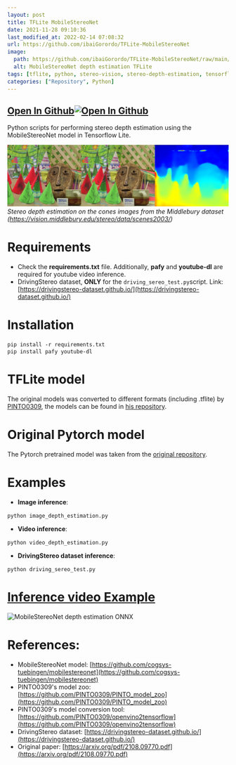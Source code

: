 ```yaml
---
layout: post
title: TFLite MobileStereoNet
date: 2021-11-28 09:10:36 
last_modified_at: 2022-02-14 07:08:32 
url: https://github.com/ibaiGorordo/TFLite-MobileStereoNet
image:
  path: https://github.com/ibaiGorordo/TFLite-MobileStereoNet/raw/main/doc/out.jpg
  alt: MobileStereoNet depth estimation TFLite
tags: [tflite, python, stereo-vision, stereo-depth-estimation, tensorflow-lite, depth-estimation]
categories: ["Repository", Python]
---
```


## [Open In Github](https://github.com/ibaiGorordo/TFLite-MobileStereoNet)[![Open In Github](https://icons-for-free.com/download-icon-part+1+github-1320568339880199515_0.svg)](https://github.com/ibaiGorordo/TFLite-MobileStereoNet)

Python scripts for performing stereo depth estimation using the MobileStereoNet model in Tensorflow Lite.

![MobileStereoNet depth estimation TFLite](https://github.com/ibaiGorordo/TFLite-MobileStereoNet/raw/main/doc/out.jpg)
*Stereo depth estimation on the cones images from the Middlebury dataset (https://vision.middlebury.edu/stereo/data/scenes2003/)*

# Requirements

 * Check the **requirements.txt** file. Additionally, **pafy** and **youtube-dl** are required for youtube video inference.
 * DrivingStereo dataset, **ONLY** for the `driving_sereo_test.py`script. Link: [https://drivingstereo-dataset.github.io/](https://drivingstereo-dataset.github.io/)
 
# Installation
```
pip install -r requirements.txt
pip install pafy youtube-dl
```

# TFLite model
The original models was converted to different formats (including .tflite) by [PINTO0309](https://github.com/PINTO0309), the models can be found in [his repository](https://github.com/PINTO0309/PINTO_model_zoo/tree/main/150_MobileStereoNet).

# Original Pytorch model
The Pytorch pretrained model was taken from the [original repository](https://github.com/cogsys-tuebingen/mobilestereonet).
 
# Examples

 * **Image inference**:
 
 ```
 python image_depth_estimation.py 
 ```
 
  * **Video inference**:
 
 ```
 python video_depth_estimation.py
 ```
 
 * **DrivingStereo dataset inference**:
 
 ```
 python driving_sereo_test.py
 ```
 
# [Inference video Example](https://youtu.be/6aQ8nqbabs8) 
 ![MobileStereoNet depth estimation ONNX](https://github.com/ibaiGorordo/TFLite-MobileStereoNet/raw/main/doc/video_stereo_depth.gif)

# References:
* MobileStereoNet model: [https://github.com/cogsys-tuebingen/mobilestereonet](https://github.com/cogsys-tuebingen/mobilestereonet)
* PINTO0309's model zoo: [https://github.com/PINTO0309/PINTO_model_zoo](https://github.com/PINTO0309/PINTO_model_zoo)
* PINTO0309's model conversion tool: [https://github.com/PINTO0309/openvino2tensorflow](https://github.com/PINTO0309/openvino2tensorflow)
* DrivingStereo dataset: [https://drivingstereo-dataset.github.io/](https://drivingstereo-dataset.github.io/)
* Original paper: [https://arxiv.org/pdf/2108.09770.pdf](https://arxiv.org/pdf/2108.09770.pdf)
 
